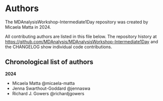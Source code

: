 # Authors

The MDAnalysisWorkshop-Intermediate1Day repository was created by Micaela Matta in 2024.

All contributing authors are listed in this file below.
The repository history at https://github.com/MDAnalysis/MDAnalysisWorkshop-Intermediate1Day
and the CHANGELOG show individual code contributions.

## Chronological list of authors

<!--
The rules for this file:
  * Authors are sorted chronologically, earliest to latest
  * Please format it each entry as "Preferred name <GitHub username>"
  * Your preferred name is whatever you wish to go by --
    it does *not* have to be your legal name!
  * Please start a new section for each new year
  * Don't ever delete anything
-->

**2024**
- Micaela Matta @micaela-matta
- Jenna Swarthout-Goddard @jennaswa
- Richard J. Gowers @richardjgowers
